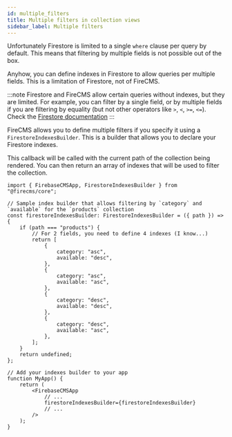 ```yaml
---
id: multiple_filters
title: Multiple filters in collection views
sidebar_label: Multiple filters
---
```


Unfortunately Firestore is limited to a single `where` clause per query by default.
This means that filtering by multiple fields is not possible out of the box.

Anyhow, you can define indexes in Firestore to allow queries per multiple fields.
This is a limitation of Firestore, not of FireCMS.

:::note
Firestore and FireCMS allow certain queries without indexes, but they are limited.
For example, you can filter by a single field, or by multiple fields if you are
filtering by equality (but not other operators like `>`, `<`, `>=`, `<=`).
Check the [Firestore documentation](https://firebase.google.com/docs/firestore/query-data/indexing)
:::

FireCMS allows you to define multiple filters if you specify it using a `FirestoreIndexesBuilder`.
This is a builder that allows you to declare your Firestore indexes.

This callback will be called with the current path of the collection being rendered.
You can then return an array of indexes that will be used to filter the collection.

```tsx
import { FirebaseCMSApp, FirestoreIndexesBuilder } from "@firecms/core";

// Sample index builder that allows filtering by `category` and `available` for the `products` collection
const firestoreIndexesBuilder: FirestoreIndexesBuilder = ({ path }) => {
    if (path === "products") {
        // For 2 fields, you need to define 4 indexes (I know...)
        return [
            {
                category: "asc",
                available: "desc",
            },
            {
                category: "asc",
                available: "asc",
            },
            {
                category: "desc",
                available: "desc",
            },
            {
                category: "desc",
                available: "asc",
            },
        ];
    }
    return undefined;
};

// Add your indexes builder to your app
function MyApp() {
    return (
        <FirebaseCMSApp
            // ...
            firestoreIndexesBuilder={firestoreIndexesBuilder}
            // ...
        />
    );
}
```
